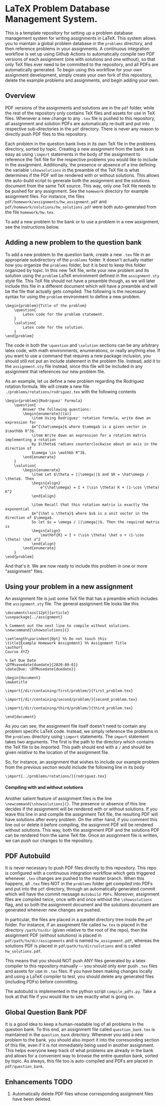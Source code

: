 # LaTeX Problem Database Management System.

This is a template repository for setting up a problem database management system for writing assignments in LaTeX. This system allows you to maintain a global problem database in the `problems` directory, and then reference problems in your assignments. A continuous integration workflow is set up using Github Actions to automatically compile two PDF versions of each assignment (one with solutions and one without), so that only TeX files ever need to be committed to the repository, and all PDFs are automatically generated. To begin using this workflow for your own assignment development, simply create your own fork of this repository, delete the example problems and assignments, and begin adding your own.

## Overview

PDF versions of the assignments and solutions are in the `pdf` folder, while the rest of the repository only contains TeX files and assets for use in TeX files. Whenever a new change to any `.tex` file is pushed to this repository, all assignment and solution PDFs are automatically re-built and put into respective sub-directories in the `pdf` directory. There is never any reason to directly push PDF files to this repository.

Each problem in the question bank lives in its own TeX file in the problems directory, sorted by topic. Creating a new assignment from the bank is as easy as using `\import` statements in the body of the assignment to reference the TeX file for the respective problems you would like to include in the assignment. Additionally, the presence or absence of a line defining the variable `\showsolutions` in the preamble of the TeX file is what determines if the PDF will be rendered with or without solutions. This allows the auto-build script to generate both the assignment and the solutions document from the same TeX source. This way, only one TeX file needs to be pushed for any assignment. See the `homework` directory for example assignment files. For instance, the files `pdf/homework/assignments/hw_assignment.pdf` and `pdf/homework/solutions/hw_solutions.pdf` were both auto-generated from the file `homework/hw.tex`.

To add a new problem to the bank or to use a problem in a new assignment, see the instructions below.

## Adding a new problem to the question bank

To add a new problem to the question bank, create a new `.tex` file in an appropriate subdirectory of the `problems` folder. It doesn't actually matter how you organize the `problems` folder, but it is best to keep this folder organized by topic. In this new TeX file, write your new problem and its solution using the `problem` LaTeX environment defined in the `assignment.sty` style file. This TeX file should not have a preamble though, as we will later include this file in a different document which will have a preamble and will be the file that actually gets compiled. The following is the necessary syntax for using the `problem` environment to define a new problem.

```
\begin{problem}{Title of the problem}
    \question{
        Latex code for the problem statement.
    }
    \solution{
        Latex code for the solution.   
    }
\end{problem}
```

The code in both the `\question` and `\solution` sections can be any arbitrary latex code, with math environments, enumerations, or really anything else. If you want to use a command that requires a new package inclusion, you should still not put an include statement in the problem file. Instead, add it to the `assignment.sty` file instead, since this file will be included in any assignment that references our new problem file.

As an example, let us define a new problem regarding the Rodriguez rotation formula. We will create a new file `./problems/rotations/rodriguez.tex` with the following contents

```
\begin{problem}{Rodriguez' Formula}
    \question{
        Answer the following questions:
        \begin{enumerate}[(a)]
            \item Using Rodriguez' rotation formula, write down an expression for 
            $e^{\hat\omega}$ where $\omega$ is a given vector in $\mathbb R^3$.
            \item Write down an expression for a rotation matrix implementing a rotation
            by $\theta$ radians counterclockwise about an axis in the direction of 
            $\omega \in \mathbb R^3$.
        \end{enumerate}
    }
    \solution{
        \begin{enumerate}
            \item Let $\theta = ||\omega||$ and $K = \hat\omega / \theta$. Then
            \begin{align}
                e^{\hat\omega} = I + (\sin \theta) K + (1-\cos \theta) K^2
            \end{align}
            
            \item Recall that this rotation matrix is exactly the exponential 
            $e^{\hat u \theta}$ where $u$ is a unit vector in the direction of $\omega$.
            So let $u = \omega / ||\omega||$. Then the required matrix is
            \begin{align}
                \mathbf{R} = I + (\sin \theta) \hat u + (1-\cos \theta) \hat u^2
            \end{align}
        \end{enumerate}
    }
\end{problem}
```

And that's it. We are now ready to include this problem in one or more "assignment" files.

## Using your problem in a new assignment
An assignment file is just some TeX file that has a preamble which includes the `assignment.sty` file. The general assignment file looks like this

```
\documentclass[12pt]{article}
\usepackage{../assignment}

% Comment out the next line to compile without solutions.
\newcommand{\showsolutions}{}

\setlength\parindent{0pt} %% Do not touch this
\title{Example Homework Assignment} %% Assignment Title
\author{
Course XYZ}

% Set Due Date
\DTMsavedate{duedate}{2020-09-01}
\date{Due: \DTMusedate{duedate}}

\begin{document}
\maketitle

\import{/dir/containing/first/problem/}{first_problem.tex}

\import{/dir/containing/second/problem/}{second_problem.tex}

\import{/dir/containing/third/problem/}{third_problem.tex}

\end{document}
```

As you can see, the assignment file itself doesn't need to contain any problem specific LaTeX code. Instead, we simply reference the problems in the `problems` directory using `\import` statements. The `import` statement takes two arguments. The first is the path to the directory which contains the TeX file to be imported. This path should end with a `/` and should be given _relative_ to the location of the assignment file.

So, for instance, an assignment that wishes to include our example problem from the previous section would include the following line in its body

```
\import{../problems/rotations/}{rodriguez.tex}
```

#### Compiling with and without solutions 
Another salient feature of assignment files is the line `\newcommand{\showsolutions}{}`. The presence or absence of this line decides if the assignmemt will be rendered with or without solutions. If you leave this line in and compile the assignment TeX file, the resulting PDF will have solutions after every problem. On the other hand, if you comment this line out or delete it before compiling, the assignmnt PDF will be rendered without solutions. This way, both the assignment PDF and the solutions PDF can be rendered from the same TeX file. Once an assignment file is written, we can push our changes to the repository.

## PDF Autobuild
It is never necessary to push PDF files directly to this repository. This repo is configured with a continuous integration workflow which gets triggered whenever `.tex` changes are pushed to the master branch. When this happens, all `.tex` files NOT in the `problems` folder get compiled into PDFs and put into the `pdf` directory, through an automatically generated commit which will have the commit message `Autobuild PDFs`. Moreover, assignment files are compiled twice, once with and once without the `\showsolutions` flag, and so both the assignment document and the solutions document are generated whenever new changes are pushed.

In particular, the files are placed in a parallel directory tree inside the `pdf` folder. For instance, if an assignment file called `hw.tex` is placed in the directory `/path/to/dir` (given relative to the root of the repo), then the assignment PDF (without solutions) is placed in `pdf/path/to/dir/assignments` and is named `hw_assignment.pdf`, whereas the solutions PDF is placed in `pdf/path/to/dir/solutions` and is called `hw_solutions.pdf`.

This means that you should NOT push ANY files generated by a latex compiler to this repository manually -- you should only ever push `.tex` files and assets for use in `.tex` files. If you have been making changes locally and using a LaTeX compiler to test, you should delete any generated files (including PDFs) before committing.

The autobuild is implemented in the python script `compile_pdfs.py`. Take a look at that file if you would like to see exactly what is going on.

## Global Question Bank PDF
It is a good idea to keep a human-readable log of all problems in the question bank. To this end, an assignment file called `question_bank.tex` is maintained in the `question_bank` directory. Whenever you add a new problem to the bank. you should also import it into the corresonding section of this file, even if it is not immediately being used in another assignment. This helps everyone keep track of what problems are already in the bank and allows for a convenient way to browse the entire question bank, sorted by topic. As always, this file too is auto-compiled and PDFs are placed in `pdf/question_bank`.

## Enhancements TODO
1. Automatically delete PDF files whose corresponding assignment files have been deleted.
